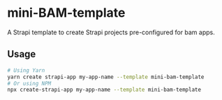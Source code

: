 # mini-BAM-template

A Strapi template to create Strapi projects pre-configured for bam apps.

## Usage

```bash
# Using Yarn
yarn create strapi-app my-app-name --template mini-bam-template
# Or using NPM
npx create-strapi-app my-app-name --template mini-bam-template
```
